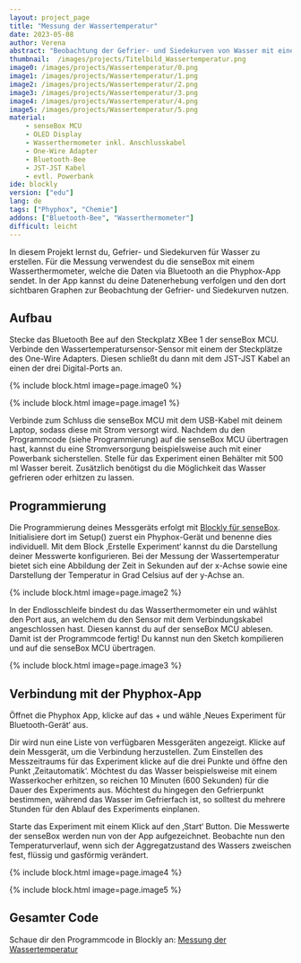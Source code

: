 ```yaml
---
layout: project_page
title: "Messung der Wassertemperatur"
date: 2023-05-08
author: Verena
abstract: "Beobachtung der Gefrier- und Siedekurven von Wasser mit einem Waserthermometer und der Phyphox App."
thumbnail:  /images/projects/Titelbild_Wassertemperatur.png
image0: /images/projects/Wassertemperatur/0.png
image1: /images/projects/Wassertemperatur/1.png
image2: /images/projects/Wassertemperatur/2.png
image3: /images/projects/Wassertemperatur/3.png
image4: /images/projects/Wassertemperatur/4.png
image5: /images/projects/Wassertemperatur/5.png
material:
    - senseBox MCU 
    - OLED Display
    - Wasserthermometer inkl. Anschlusskabel
    - One-Wire Adapter
    - Bluetooth-Bee
    - JST-JST Kabel
    - evtl. Powerbank
ide: blockly
version: ["edu"]   
lang: de
tags: ["Phyphox", "Chemie"]
addons: ["Bluetooth-Bee", "Wasserthermometer"]  
difficult: leicht
---
```


In diesem Projekt lernst du, Gefrier- und Siedekurven für Wasser zu erstellen. Für die Messung verwendest du die senseBox mit einem Wasserthermometer, welche die Daten via Bluetooth an die Phyphox-App sendet. In der App kannst du deine Datenerhebung verfolgen und den dort sichtbaren Graphen zur Beobachtung der Gefrier- und Siedekurven nutzen.

## Aufbau
Stecke das Bluetooth Bee auf den Steckplatz XBee 1 der senseBox MCU. Verbinde den Wassertemperatursensor-Sensor mit einem der Steckplätze des One-Wire Adapters. Diesen schließt du dann mit dem JST-JST Kabel an einen der drei Digital-Ports an.

{% include block.html image=page.image0 %}

{% include block.html image=page.image1 %}

Verbinde zum Schluss die senseBox MCU mit dem USB-Kabel mit deinem Laptop, sodass diese mit Strom versorgt wird. Nachdem du den Programmcode (siehe Programmierung) auf die senseBox MCU übertragen hast, kannst du eine Stromversorgung beispielsweise auch mit einer Powerbank sicherstellen. Stelle für das Experiment einen Behälter mit 500 ml Wasser bereit. Zusätzlich benötigst du die Möglichkeit das Wasser gefrieren oder erhitzen zu lassen.  

## Programmierung

Die Programmierung deines Messgeräts erfolgt mit [Blockly für senseBox](https://blockly.sensebox.de). 
Initialisiere dort im Setup() zuerst ein Phyphox-Gerät und benenne dies individuell. Mit dem Block ‚Erstelle Experiment‘ kannst du die Darstellung deiner Messwerte konfigurieren. Bei der Messung der Wassertemperatur bietet sich eine Abbildung der Zeit in Sekunden auf der x-Achse sowie eine Darstellung der Temperatur in Grad Celsius auf der y-Achse an.

{% include block.html image=page.image2 %}

In der Endlosschleife bindest du das Wasserthermometer ein und wählst den Port aus, an welchem du den Sensor mit dem Verbindungskabel angeschlossen hast. Diesen kannst du auf der senseBox MCU ablesen.
Damit ist der Programmcode fertig! Du kannst nun den Sketch kompilieren und auf die senseBox MCU übertragen.

{% include block.html image=page.image3 %}


## Verbindung mit der Phyphox-App

Öffnet die Phyphox App, klicke auf das + und wähle ‚Neues Experiment für Bluetooth-Gerät‘ aus. 

Dir wird nun eine Liste von verfügbaren Messgeräten angezeigt. Klicke auf dein Messgerät, um die Verbindung herzustellen. Zum Einstellen des Messzeitraums für das Experiment klicke auf die drei Punkte und öffne den Punkt ‚Zeitautomatik‘. Möchtest du das Wasser beispielsweise mit einem Wasserkocher erhitzen, so reichen 10 Minuten (600 Sekunden) für die Dauer des Experiments aus. Möchtest du hingegen den Gefrierpunkt bestimmen, während das Wasser im Gefrierfach ist, so solltest du mehrere Stunden für den Ablauf des Experiments einplanen. 

Starte das Experiment mit einem Klick auf den ‚Start‘ Button. Die Messwerte der senseBox werden nun von der App aufgezeichnet. Beobachte nun den Temperaturverlauf, wenn sich der Aggregatzustand des Wassers zweischen fest, flüssig und gasförmig verändert. 

{% include block.html image=page.image4 %}

{% include block.html image=page.image5 %}

## Gesamter Code

 Schaue dir den Programmcode in Blockly an: [Messung der Wassertemperatur](https://blockly.sensebox.de/gallery/64590549e20614001a3fe50f)


